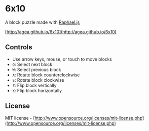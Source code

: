 6x10
====

A block puzzle made with [Raphael.js](http://raphaeljs.com/)

[http://agea.github.io/6x10](http://agea.github.io/6x10)

Controls
--------

- Use arrow keys, mouse, or touch to move blocks
- `Q`: Select next block
- `W`: Select previous block
- `A`: Rotate block counterclockwise
- `S`: Rotate block clockwise
- `Z`: Flip block vertically
- `X`: Flip block horizontally



License
-------

MIT license - [http://www.opensource.org/licenses/mit-license.php](http://www.opensource.org/licenses/mit-license.php)

